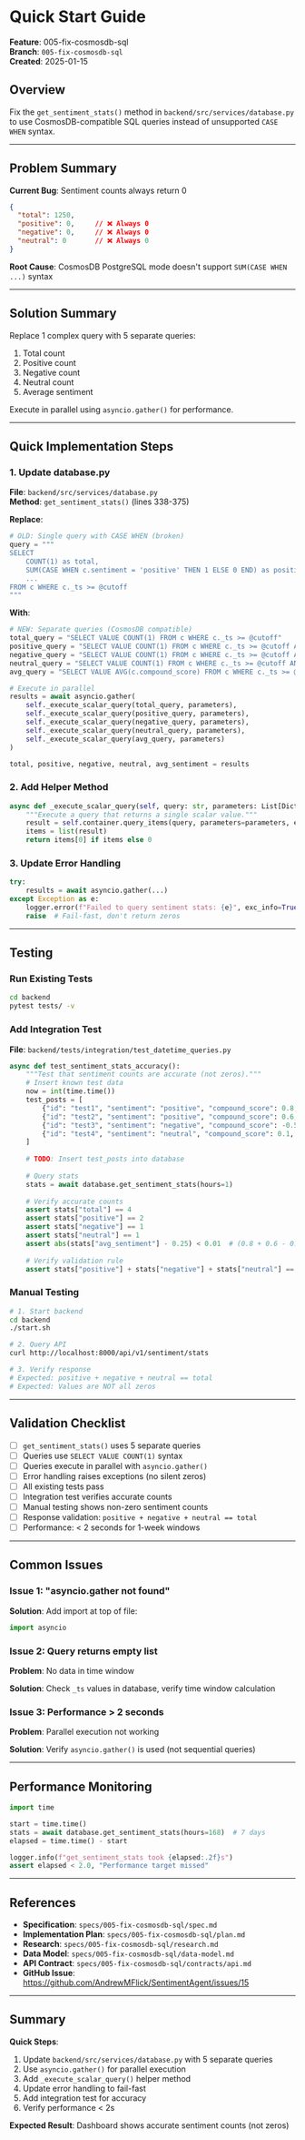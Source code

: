 # Quick Start Guide

**Feature**: 005-fix-cosmosdb-sql  
**Branch**: `005-fix-cosmosdb-sql`  
**Created**: 2025-01-15

## Overview

Fix the `get_sentiment_stats()` method in `backend/src/services/database.py` to use CosmosDB-compatible SQL queries instead of unsupported `CASE WHEN` syntax.

---

## Problem Summary

**Current Bug**: Sentiment counts always return 0

```json
{
  "total": 1250,
  "positive": 0,     // ❌ Always 0
  "negative": 0,     // ❌ Always 0
  "neutral": 0       // ❌ Always 0
}
```

**Root Cause**: CosmosDB PostgreSQL mode doesn't support `SUM(CASE WHEN ...)` syntax

---

## Solution Summary

Replace 1 complex query with 5 separate queries:

1. Total count
2. Positive count
3. Negative count
4. Neutral count
5. Average sentiment

Execute in parallel using `asyncio.gather()` for performance.

---

## Quick Implementation Steps

### 1. Update database.py

**File**: `backend/src/services/database.py`  
**Method**: `get_sentiment_stats()` (lines 338-375)

**Replace**:

```python
# OLD: Single query with CASE WHEN (broken)
query = """
SELECT 
    COUNT(1) as total,
    SUM(CASE WHEN c.sentiment = 'positive' THEN 1 ELSE 0 END) as positive,
    ...
FROM c WHERE c._ts >= @cutoff
"""
```

**With**:

```python
# NEW: Separate queries (CosmosDB compatible)
total_query = "SELECT VALUE COUNT(1) FROM c WHERE c._ts >= @cutoff"
positive_query = "SELECT VALUE COUNT(1) FROM c WHERE c._ts >= @cutoff AND c.sentiment = 'positive'"
negative_query = "SELECT VALUE COUNT(1) FROM c WHERE c._ts >= @cutoff AND c.sentiment = 'negative'"
neutral_query = "SELECT VALUE COUNT(1) FROM c WHERE c._ts >= @cutoff AND c.sentiment = 'neutral'"
avg_query = "SELECT VALUE AVG(c.compound_score) FROM c WHERE c._ts >= @cutoff"

# Execute in parallel
results = await asyncio.gather(
    self._execute_scalar_query(total_query, parameters),
    self._execute_scalar_query(positive_query, parameters),
    self._execute_scalar_query(negative_query, parameters),
    self._execute_scalar_query(neutral_query, parameters),
    self._execute_scalar_query(avg_query, parameters)
)

total, positive, negative, neutral, avg_sentiment = results
```

### 2. Add Helper Method

```python
async def _execute_scalar_query(self, query: str, parameters: List[Dict]) -> Union[int, float]:
    """Execute a query that returns a single scalar value."""
    result = self.container.query_items(query, parameters=parameters, enable_cross_partition_query=True)
    items = list(result)
    return items[0] if items else 0
```

### 3. Update Error Handling

```python
try:
    results = await asyncio.gather(...)
except Exception as e:
    logger.error(f"Failed to query sentiment stats: {e}", exc_info=True)
    raise  # Fail-fast, don't return zeros
```

---

## Testing

### Run Existing Tests

```bash
cd backend
pytest tests/ -v
```

### Add Integration Test

**File**: `backend/tests/integration/test_datetime_queries.py`

```python
async def test_sentiment_stats_accuracy():
    """Test that sentiment counts are accurate (not zeros)."""
    # Insert known test data
    now = int(time.time())
    test_posts = [
        {"id": "test1", "sentiment": "positive", "compound_score": 0.8, "_ts": now},
        {"id": "test2", "sentiment": "positive", "compound_score": 0.6, "_ts": now},
        {"id": "test3", "sentiment": "negative", "compound_score": -0.5, "_ts": now},
        {"id": "test4", "sentiment": "neutral", "compound_score": 0.1, "_ts": now},
    ]
    
    # TODO: Insert test_posts into database
    
    # Query stats
    stats = await database.get_sentiment_stats(hours=1)
    
    # Verify accurate counts
    assert stats["total"] == 4
    assert stats["positive"] == 2
    assert stats["negative"] == 1
    assert stats["neutral"] == 1
    assert abs(stats["avg_sentiment"] - 0.25) < 0.01  # (0.8 + 0.6 - 0.5 + 0.1) / 4
    
    # Verify validation rule
    assert stats["positive"] + stats["negative"] + stats["neutral"] == stats["total"]
```

### Manual Testing

```bash
# 1. Start backend
cd backend
./start.sh

# 2. Query API
curl http://localhost:8000/api/v1/sentiment/stats

# 3. Verify response
# Expected: positive + negative + neutral == total
# Expected: Values are NOT all zeros
```

---

## Validation Checklist

- [ ] `get_sentiment_stats()` uses 5 separate queries
- [ ] Queries use `SELECT VALUE COUNT(1)` syntax
- [ ] Queries execute in parallel with `asyncio.gather()`
- [ ] Error handling raises exceptions (no silent zeros)
- [ ] All existing tests pass
- [ ] Integration test verifies accurate counts
- [ ] Manual testing shows non-zero sentiment counts
- [ ] Response validation: `positive + negative + neutral == total`
- [ ] Performance: < 2 seconds for 1-week windows

---

## Common Issues

### Issue 1: "asyncio.gather not found"

**Solution**: Add import at top of file:

```python
import asyncio
```

### Issue 2: Query returns empty list

**Problem**: No data in time window

**Solution**: Check `_ts` values in database, verify time window calculation

### Issue 3: Performance > 2 seconds

**Problem**: Parallel execution not working

**Solution**: Verify `asyncio.gather()` is used (not sequential queries)

---

## Performance Monitoring

```python
import time

start = time.time()
stats = await database.get_sentiment_stats(hours=168)  # 7 days
elapsed = time.time() - start

logger.info(f"get_sentiment_stats took {elapsed:.2f}s")
assert elapsed < 2.0, "Performance target missed"
```

---

## References

- **Specification**: `specs/005-fix-cosmosdb-sql/spec.md`
- **Implementation Plan**: `specs/005-fix-cosmosdb-sql/plan.md`
- **Research**: `specs/005-fix-cosmosdb-sql/research.md`
- **Data Model**: `specs/005-fix-cosmosdb-sql/data-model.md`
- **API Contract**: `specs/005-fix-cosmosdb-sql/contracts/api.md`
- **GitHub Issue**: https://github.com/AndrewMFlick/SentimentAgent/issues/15

---

## Summary

**Quick Steps**:

1. Update `backend/src/services/database.py` with 5 separate queries
2. Use `asyncio.gather()` for parallel execution
3. Add `_execute_scalar_query()` helper method
4. Update error handling to fail-fast
5. Add integration test for accuracy
6. Verify performance < 2s

**Expected Result**: Dashboard shows accurate sentiment counts (not zeros)
